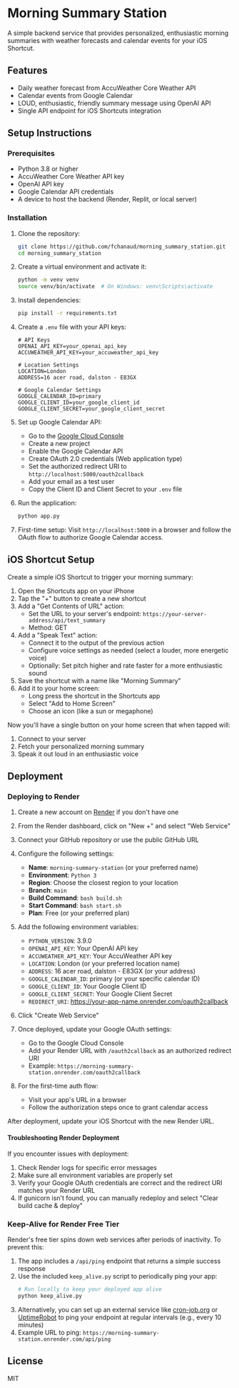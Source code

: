 # Morning Summary Station

A simple backend service that provides personalized, enthusiastic morning summaries with weather forecasts and calendar events for your iOS Shortcut.

## Features

- Daily weather forecast from AccuWeather Core Weather API
- Calendar events from Google Calendar
- LOUD, enthusiastic, friendly summary message using OpenAI API
- Single API endpoint for iOS Shortcuts integration

## Setup Instructions

### Prerequisites

- Python 3.8 or higher
- AccuWeather Core Weather API key
- OpenAI API key
- Google Calendar API credentials
- A device to host the backend (Render, Replit, or local server)

### Installation

1. Clone the repository:
   ```bash
   git clone https://github.com/fchanaud/morning_summary_station.git
   cd morning_summary_station
   ```

2. Create a virtual environment and activate it:
   ```bash
   python -m venv venv
   source venv/bin/activate  # On Windows: venv\Scripts\activate
   ```

3. Install dependencies:
   ```bash
   pip install -r requirements.txt
   ```

4. Create a `.env` file with your API keys:
   ```
   # API Keys
   OPENAI_API_KEY=your_openai_api_key
   ACCUWEATHER_API_KEY=your_accuweather_api_key
   
   # Location Settings
   LOCATION=London
   ADDRESS=16 acer road, dalston - E83GX
   
   # Google Calendar Settings
   GOOGLE_CALENDAR_ID=primary
   GOOGLE_CLIENT_ID=your_google_client_id
   GOOGLE_CLIENT_SECRET=your_google_client_secret
   ```

5. Set up Google Calendar API:
   - Go to the [Google Cloud Console](https://console.cloud.google.com/)
   - Create a new project
   - Enable the Google Calendar API
   - Create OAuth 2.0 credentials (Web application type)
   - Set the authorized redirect URI to `http://localhost:5000/oauth2callback`
   - Add your email as a test user
   - Copy the Client ID and Client Secret to your `.env` file

6. Run the application:
   ```bash
   python app.py
   ```

7. First-time setup: Visit `http://localhost:5000` in a browser and follow the OAuth flow to authorize Google Calendar access.

## iOS Shortcut Setup

Create a simple iOS Shortcut to trigger your morning summary:

1. Open the Shortcuts app on your iPhone
2. Tap the "+" button to create a new shortcut
3. Add a "Get Contents of URL" action:
   - Set the URL to your server's endpoint: `https://your-server-address/api/text_summary`
   - Method: GET
4. Add a "Speak Text" action:
   - Connect it to the output of the previous action
   - Configure voice settings as needed (select a louder, more energetic voice)
   - Optionally: Set pitch higher and rate faster for a more enthusiastic sound
5. Save the shortcut with a name like "Morning Summary"
6. Add it to your home screen:
   - Long press the shortcut in the Shortcuts app
   - Select "Add to Home Screen"
   - Choose an icon (like a sun or megaphone)

Now you'll have a single button on your home screen that when tapped will:
1. Connect to your server
2. Fetch your personalized morning summary
3. Speak it out loud in an enthusiastic voice

## Deployment

### Deploying to Render

1. Create a new account on [Render](https://render.com/) if you don't have one
2. From the Render dashboard, click on "New +" and select "Web Service"
3. Connect your GitHub repository or use the public GitHub URL
4. Configure the following settings:
   - **Name**: `morning-summary-station` (or your preferred name)
   - **Environment**: `Python 3`
   - **Region**: Choose the closest region to your location
   - **Branch**: `main`
   - **Build Command**: `bash build.sh`
   - **Start Command**: `bash start.sh`
   - **Plan**: Free (or your preferred plan)
   
5. Add the following environment variables:
   - `PYTHON_VERSION`: 3.9.0
   - `OPENAI_API_KEY`: Your OpenAI API key
   - `ACCUWEATHER_API_KEY`: Your AccuWeather API key
   - `LOCATION`: London (or your preferred location name)
   - `ADDRESS`: 16 acer road, dalston - E83GX (or your address)
   - `GOOGLE_CALENDAR_ID`: primary (or your specific calendar ID)
   - `GOOGLE_CLIENT_ID`: Your Google Client ID
   - `GOOGLE_CLIENT_SECRET`: Your Google Client Secret
   - `REDIRECT_URI`: https://your-app-name.onrender.com/oauth2callback

6. Click "Create Web Service"
7. Once deployed, update your Google OAuth settings:
   - Go to the Google Cloud Console
   - Add your Render URL with `/oauth2callback` as an authorized redirect URI
   - Example: `https://morning-summary-station.onrender.com/oauth2callback`
   
8. For the first-time auth flow:
   - Visit your app's URL in a browser
   - Follow the authorization steps once to grant calendar access

After deployment, update your iOS Shortcut with the new Render URL.

#### Troubleshooting Render Deployment

If you encounter issues with deployment:

1. Check Render logs for specific error messages
2. Make sure all environment variables are properly set
3. Verify your Google OAuth credentials are correct and the redirect URI matches your Render URL
4. If gunicorn isn't found, you can manually redeploy and select "Clear build cache & deploy"

### Keep-Alive for Render Free Tier

Render's free tier spins down web services after periods of inactivity. To prevent this:

1. The app includes a `/api/ping` endpoint that returns a simple success response
2. Use the included `keep_alive.py` script to periodically ping your app:
   ```bash
   # Run locally to keep your deployed app alive
   python keep_alive.py
   ```
3. Alternatively, you can set up an external service like [cron-job.org](https://cron-job.org) or [UptimeRobot](https://uptimerobot.com) to ping your endpoint at regular intervals (e.g., every 10 minutes)
4. Example URL to ping: `https://morning-summary-station.onrender.com/api/ping`

## License

MIT
